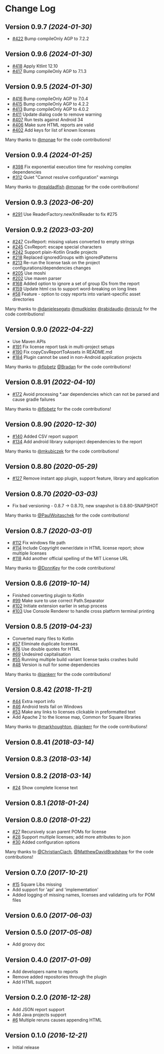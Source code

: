 # Change Log

## Version 0.9.7 *(2024-01-30)*
 * [#422](https://github.com/jaredsburrows/gradle-license-plugin/pull/422) Bump compileOnly AGP to 7.2.2

## Version 0.9.6 *(2024-01-30)*
 * [#418](https://github.com/jaredsburrows/gradle-license-plugin/pull/418) Apply Ktlint 12.10
 * [#417](https://github.com/jaredsburrows/gradle-license-plugin/pull/417) Bump compileOnly AGP to 7.1.3

## Version 0.9.5 *(2024-01-30)*
 * [#416](https://github.com/jaredsburrows/gradle-license-plugin/pull/416) Bump compileOnly AGP to 7.0.4
 * [#415](https://github.com/jaredsburrows/gradle-license-plugin/pull/415) Bump compileOnly AGP to 4.2.2
 * [#413](https://github.com/jaredsburrows/gradle-license-plugin/pull/413) Bump compileOnly AGP to 4.0.2
 * [#411](https://github.com/jaredsburrows/gradle-license-plugin/pull/411) Update dialog code to remove warning
 * [#407](https://github.com/jaredsburrows/gradle-license-plugin/pull/407) Run tests against Android 34
 * [#406](https://github.com/jaredsburrows/gradle-license-plugin/pull/406) Make sure HTML reports are valid
 * [#402](https://github.com/jaredsburrows/gradle-license-plugin/pull/402) Add keys for list of known licenses

Many thanks to
[@monae](https://github.com/monae)
for the code contributions!

## Version 0.9.4 *(2024-01-25)*
 * [#398](https://github.com/jaredsburrows/gradle-license-plugin/pull/398) Fix exponential execution time for resolving complex dependencies
 * [#312](https://github.com/jaredsburrows/gradle-license-plugin/pull/312) Quiet "Cannot resolve configuration" warnings

Many thanks to
[@realdadfish](https://github.com/realdadfish)
[@monae](https://github.com/monae)
for the code contributions!

## Version 0.9.3 *(2023-06-20)*
 * [#291](https://github.com/jaredsburrows/gradle-license-plugin/pull/291) Use ReaderFactory.newXmlReader to fix #275

## Version 0.9.2 *(2023-03-20)*
 * [#247](https://github.com/jaredsburrows/gradle-license-plugin/pull/247) CsvReport: missing values converted to empty strings
 * [#245](https://github.com/jaredsburrows/gradle-license-plugin/pull/245) CsvReport: escape special characters
 * [#242](https://github.com/jaredsburrows/gradle-license-plugin/pull/242) Support plain-Kotlin Gradle projects
 * [#218](https://github.com/jaredsburrows/gradle-license-plugin/pull/218) Replaced ignoredGroups with ignoredPatterns
 * [#213](https://github.com/jaredsburrows/gradle-license-plugin/pull/213) Re-run the license task on the project configurations/dependencies changes
 * [#205](https://github.com/jaredsburrows/gradle-license-plugin/pull/205) Use moshi
 * [#202](https://github.com/jaredsburrows/gradle-license-plugin/pull/202) Use maven parser
 * [#168](https://github.com/jaredsburrows/gradle-license-plugin/pull/168) Added option to ignore a set of group IDs from the report
 * [#159](https://github.com/jaredsburrows/gradle-license-plugin/pull/159) Update html css to support word-breaking on long lines
 * [#58](https://github.com/jaredsburrows/gradle-license-plugin/pull/58) Feature - option to copy reports into variant-specific asset directories

Many thanks to
[@danielesegato](https://github.com/danielesegato)
[@mudkiplex](https://github.com/mudkiplex)
[@rabidaudio](https://github.com/rabidaudio)
[@nisrulz](https://github.com/nisrulz)
for the code contributions!

## Version 0.9.0 *(2022-04-22)*
 * Use Maven APIs
 * [#191](https://github.com/jaredsburrows/gradle-license-plugin/pull/191) Fix license report task in multi-project setups
 * [#190](https://github.com/jaredsburrows/gradle-license-plugin/pull/190) Fix copyCsvReportToAssets in README.md
 * [#184](https://github.com/jaredsburrows/gradle-license-plugin/pull/184) Plugin cannot be used in non-Android application projects

Many thanks to
[@flobetz](https://github.com/fllink)
[@Bradan](https://github.com/Bradan)
for the code contributions!

## Version 0.8.91 *(2022-04-10)*
 * [#172](https://github.com/jaredsburrows/gradle-license-plugin/pull/172) Avoid processing *.aar dependencies which can not be parsed and cause gradle failures

Many thanks to
[@flobetz](https://github.com/flobetz)
for the code contributions!

## Version 0.8.90 *(2020-12-30)*
 * [#140](https://github.com/jaredsburrows/gradle-license-plugin/pull/140) Added CSV report support
 * [#134](https://github.com/jaredsburrows/gradle-license-plugin/pull/134) Add android library subproject dependencies to the report

Many thanks to
[@mkubiczek](https://github.com/mkubiczek)
for the code contributions!

## Version 0.8.80 *(2020-05-29)*
 * [#127](https://github.com/jaredsburrows/gradle-license-plugin/pull/127) Remove instant app plugin, support feature, library and application

## Version 0.8.70 *(2020-03-03)*
 * Fix bad versioning - 0.8.7 -> 0.8.70, new snapshot is 0.8.80-SNAPSHOT

Many thanks to
[@PaulWoitaschek](https://github.com/PaulWoitaschek)
for the code contributions!

## Version 0.8.7 *(2020-03-01)*
 * [#112](https://github.com/jaredsburrows/gradle-license-plugin/pull/112) Fix windows file path
 * [#114](https://github.com/jaredsburrows/gradle-license-plugin/pull/114) Include Copyright owner/date in HTML license report; show multiple licenses
 * [#118](https://github.com/jaredsburrows/gradle-license-plugin/pull/118) Add another official spelling of the MIT License URL

Many thanks to
[@DonnKey](https://github.com/DonnKey)
for the code contributions!

## Version 0.8.6 *(2019-10-14)*
 * Finished converting plugin to Kotlin
 * [#99](https://github.com/jaredsburrows/gradle-license-plugin/pull/99) Make sure to use correct Path.Separator
 * [#102](https://github.com/jaredsburrows/gradle-license-plugin/pull/102) Initiate extension earlier in setup process
 * [#103](https://github.com/jaredsburrows/gradle-license-plugin/pull/103) Use Console Renderer to handle cross platform terminal printing

## Version 0.8.5 *(2019-04-23)*
 * Converted many files to Kotlin
 * [#57](https://github.com/jaredsburrows/gradle-license-plugin/pull/57) Eliminate duplicate licenses
 * [#76](https://github.com/jaredsburrows/gradle-license-plugin/pull/76) Use double quotes for HTML
 * [#69](https://github.com/jaredsburrows/gradle-license-plugin/pull/69) Undesired capitalisation
 * [#55](https://github.com/jaredsburrows/gradle-license-plugin/pull/55) Running multiple build variant license tasks crashes build
 * [#48](https://github.com/jaredsburrows/gradle-license-plugin/pull/48) Version is null for some dependencies

Many thanks to
[@iankerr](https://github.com/iankerr)
for the code contributions!

## Version 0.8.42 *(2018-11-21)*
 * [#44](https://github.com/jaredsburrows/gradle-license-plugin/pull/44) Extra report info
 * [#46](https://github.com/jaredsburrows/gradle-license-plugin/pull/46) Android tests fail on Windows
 * [#53](https://github.com/jaredsburrows/gradle-license-plugin/pull/53) Make any links to licenses clickable in preformatted text 
 * Add Apache 2 to the license map, Common for Square libraries
 
Many thanks to
[@markhoughton](https://github.com/markhoughton),
[@iankerr](https://github.com/iankerr)
for the code contributions!

## Version 0.8.41 *(2018-03-14)*
## Version 0.8.3 *(2018-03-14)*
## Version 0.8.2 *(2018-03-14)*
 * [#24](https://github.com/jaredsburrows/gradle-license-plugin/issues/24) Show complete license text

## Version 0.8.1 *(2018-01-24)*
## Version 0.8.0 *(2018-01-22)*
 * [#27](https://github.com/jaredsburrows/gradle-license-plugin/pull/27) Recursively scan parent POMs for license
 * [#28](https://github.com/jaredsburrows/gradle-license-plugin/pull/29) Support multiple licenses; add more attributes to json
 * [#30](https://github.com/jaredsburrows/gradle-license-plugin/pull/30) Added configuration options

Many thanks to
[@ChristianCiach](https://github.com/ChristianCiach),
[@MatthewDavidBradshaw](https://github.com/MatthewDavidBradshaw)
for the code contributions!

## Version 0.7.0 *(2017-10-21)*
 * [#15](https://github.com/jaredsburrows/gradle-license-plugin/issues/15) Square Libs missing
 * Add support for 'api' and 'implementation'
 * Added logging of missing names, licenses and validating urls for POM files

## Version 0.6.0 *(2017-06-03)*

## Version 0.5.0 *(2017-05-08)*
 * Add groovy doc

## Version 0.4.0 *(2017-01-09)*
 * Add developers name to reports
 * Remove added repositories through the plugin
 * Add HTML support

## Version 0.2.0 *(2016-12-28)*
 * Add JSON report support
 * Add Java projects support
 * [#6](https://github.com/jaredsburrows/gradle-spoon-plugin/pull/6) Multiple reruns causes appending HTML

## Version 0.1.0 *(2016-12-21)*
 * Initial release
